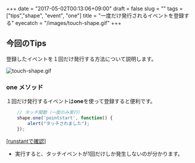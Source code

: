 +++
date = "2017-05-02T00:13:06+09:00"
draft = false
slug = ""
tags = ["tips","shape", "event", "one"]
title = "一度だけ発行されるイベントを登録する"
eyecatch = "/images/touch-shape.gif"
+++ 

## 今回のTips
登録したイベントを１回だけ発行する方法について説明します。

![touch-shape.gif](/images/touch-shape.gif)

### one メソッド
１回だけ発行するイベントは**one**を使って登録すると便利です。

```js
    // タッチ関数（一度のみ実行）
  	shape.one('pointstart', function() {
	    alert("タッチされました");
  	});
```

<a href="http://runstant.com/alkn203/projects/551c7449" target="_blank">[runstantで確認]</a>

* 実行すると、タッチイベントが1回だけしか発生しないのが分かります。